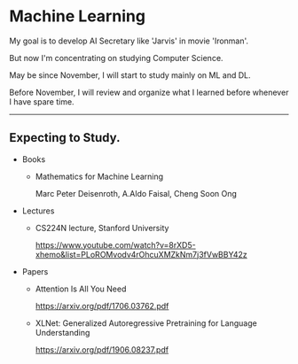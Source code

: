 # Machine Learning

My goal is to develop AI Secretary like 'Jarvis' in movie 'Ironman'.

But now I'm concentrating on studying Computer Science.

May be since November, I will start to study mainly on ML and DL.

Before November, I will review and organize what I learned before whenever I have spare time.

---

## Expecting to Study.

- Books

  - Mathematics for Machine Learning

    Marc Peter Deisenroth, A.Aldo Faisal, Cheng Soon Ong

- Lectures

  - CS224N lecture, Stanford University

    <https://www.youtube.com/watch?v=8rXD5-xhemo&list=PLoROMvodv4rOhcuXMZkNm7j3fVwBBY42z>

- Papers

  - Attention Is All You Need

    <https://arxiv.org/pdf/1706.03762.pdf>

  - XLNet: Generalized Autoregressive Pretraining for Language Understanding

    <https://arxiv.org/pdf/1906.08237.pdf>